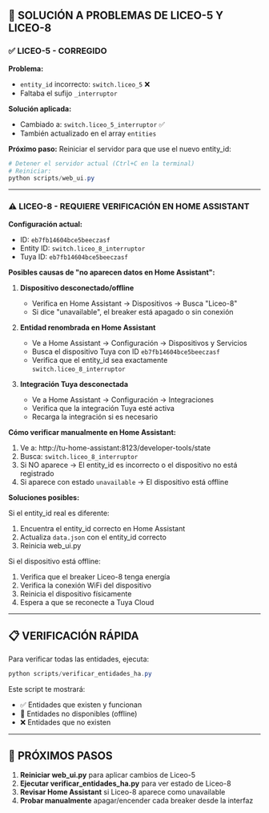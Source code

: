 ## 🔧 SOLUCIÓN A PROBLEMAS DE LICEO-5 Y LICEO-8

### ✅ LICEO-5 - CORREGIDO

**Problema:**
- `entity_id` incorrecto: `switch.liceo_5` ❌
- Faltaba el sufijo `_interruptor`

**Solución aplicada:**
- Cambiado a: `switch.liceo_5_interruptor` ✅
- También actualizado en el array `entities`

**Próximo paso:**
Reiniciar el servidor para que use el nuevo entity_id:
```powershell
# Detener el servidor actual (Ctrl+C en la terminal)
# Reiniciar:
python scripts/web_ui.py
```

---

### ⚠️ LICEO-8 - REQUIERE VERIFICACIÓN EN HOME ASSISTANT

**Configuración actual:**
- ID: `eb7fb14604bce5beeczasf`
- Entity ID: `switch.liceo_8_interruptor`
- Tuya ID: `eb7fb14604bce5beeczasf`

**Posibles causas de "no aparecen datos en Home Assistant":**

1. **Dispositivo desconectado/offline**
   - Verifica en Home Assistant → Dispositivos → Busca "Liceo-8"
   - Si dice "unavailable", el breaker está apagado o sin conexión

2. **Entidad renombrada en Home Assistant**
   - Ve a Home Assistant → Configuración → Dispositivos y Servicios
   - Busca el dispositivo Tuya con ID `eb7fb14604bce5beeczasf`
   - Verifica que el entity_id sea exactamente `switch.liceo_8_interruptor`

3. **Integración Tuya desconectada**
   - Ve a Home Assistant → Configuración → Integraciones
   - Verifica que la integración Tuya esté activa
   - Recarga la integración si es necesario

**Cómo verificar manualmente en Home Assistant:**

1. Ve a: http://tu-home-assistant:8123/developer-tools/state
2. Busca: `switch.liceo_8_interruptor`
3. Si NO aparece → El entity_id es incorrecto o el dispositivo no está registrado
4. Si aparece con estado `unavailable` → El dispositivo está offline

**Soluciones posibles:**

Si el entity_id real es diferente:
1. Encuentra el entity_id correcto en Home Assistant
2. Actualiza `data.json` con el entity_id correcto
3. Reinicia web_ui.py

Si el dispositivo está offline:
1. Verifica que el breaker Liceo-8 tenga energía
2. Verifica la conexión WiFi del dispositivo
3. Reinicia el dispositivo físicamente
4. Espera a que se reconecte a Tuya Cloud

---

## 📋 VERIFICACIÓN RÁPIDA

Para verificar todas las entidades, ejecuta:
```powershell
python scripts/verificar_entidades_ha.py
```

Este script te mostrará:
- ✅ Entidades que existen y funcionan
- 🔴 Entidades no disponibles (offline)
- ❌ Entidades que no existen

---

## 🚀 PRÓXIMOS PASOS

1. **Reiniciar web_ui.py** para aplicar cambios de Liceo-5
2. **Ejecutar verificar_entidades_ha.py** para ver estado de Liceo-8
3. **Revisar Home Assistant** si Liceo-8 aparece como unavailable
4. **Probar manualmente** apagar/encender cada breaker desde la interfaz


